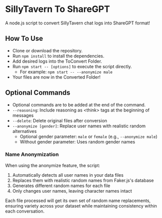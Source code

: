# SillyTavern To ShareGPT

A node.js script to convert SillyTavern chat logs into ShareGPT format!

## How To Use

- Clone or download the repository.
- Run `npm install` to install the dependencies.
- Add desired logs into the ToConvert Folder.
- Run `npm start -- [options]` to execute the script directly.
  - For example: `npm start -- --anonymize male`
- Your files are now in the Converted Folder!

## Optional Commands

- Optional commands are to be added at the end of the command.
- `--reasoning`: Include reasoning as \<think> tags at the beginning of messages
- `--delete`: Delete original files after conversion
- `--anonymize [gender]`: Replace user names with realistic random alternatives
  - Optional gender parameter: `male` or `female` (e.g., `--anonymize male`)
  - Without gender parameter: Uses random gender names

### Name Anonymization

When using the anonymize feature, the script:

1. Automatically detects all user names in your data files
2. Replaces them with realistic random names from Faker.js's database
3. Generates different random names for each file
4. Only changes user names, leaving character names intact

Each file processed will get its own set of random name replacements, ensuring variety across your dataset while maintaining consistency within each conversation.